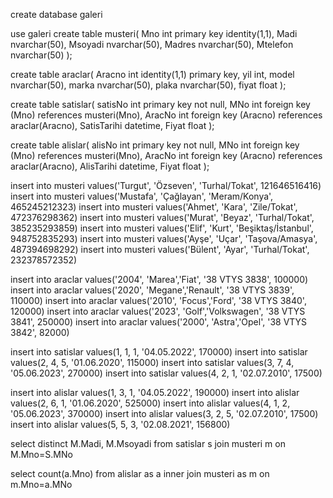 create database galeri

use galeri
create table musteri(
Mno int primary key identity(1,1),
Madi nvarchar(50),
Msoyadi nvarchar(50),
Madres nvarchar(50),
Mtelefon nvarchar(50)
);

create table araclar(
Aracno int identity(1,1) primary key,
yil int,
model nvarchar(50),
marka nvarchar(50),
plaka nvarchar(50),
fiyat float
);

create table satislar(
satisNo int primary key not null,
MNo int foreign key (Mno) references musteri(Mno),
AracNo int foreign key (Aracno) references araclar(Aracno),
SatisTarihi datetime,
Fiyat float
);

create table alislar(
alisNo int primary key not null,
MNo int foreign key (Mno) references musteri(Mno),
AracNo int foreign key (Aracno) references araclar(Aracno),
AlisTarihi datetime,
Fiyat float
);


insert into musteri values('Turgut', 'Özseven', 'Turhal/Tokat',	121646516416)
insert into musteri values('Mustafa', 'Çağlayan', 'Meram/Konya', 465245212323)
insert into musteri values('Ahmet', 'Kara', 'Zile/Tokat', 472376298362)
insert into musteri values('Murat', 'Beyaz', 'Turhal/Tokat', 385235293859)
insert into musteri values('Elif', 'Kurt', 'Beşiktaş/İstanbul',	948752835293)
insert into musteri values('Ayşe', 'Uçar', 'Taşova/Amasya',	487394698292)
insert into musteri values('Bülent', 'Ayar', 'Turhal/Tokat', 232378572352)

insert into araclar values('2004', 'Marea','Fiat', '38 VTYS 3838',	100000)
insert into araclar values('2020', 'Megane','Renault', '38 VTYS 3839',	110000)
insert into araclar values('2010', 'Focus','Ford', '38  VTYS 3840',	120000)
insert into araclar values('2023', 'Golf','Volkswagen', '38  VTYS 3841',	250000)
insert into araclar values('2000', 'Astra','Opel', '38  VTYS 3842',	82000)

insert into satislar values(1, 1, 1, '04.05.2022', 170000)
insert into satislar values(2, 4, 5, '01.06.2020', 115000)
insert into satislar values(3, 7, 4, '05.06.2023', 270000)
insert into satislar values(4, 2, 1, '02.07.2010', 17500)

insert into alislar values(1, 3, 1, '04.05.2022', 190000)
insert into alislar values(2, 6, 1, '01.06.2020', 525000)
insert into alislar values(4, 1, 2, '05.06.2023', 370000)
insert into alislar values(3, 2, 5, '02.07.2010', 17500)
insert into alislar values(5, 5, 3, '02.08.2021', 156800)


select distinct M.Madi, M.Msoyadi
from satislar s
join musteri m on M.Mno=S.MNo 

select count(a.Mno) from alislar as a
inner join musteri as m on m.Mno=a.MNo
